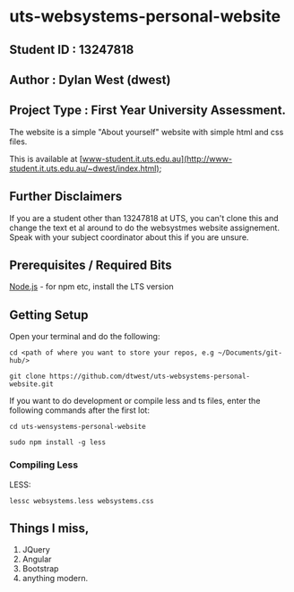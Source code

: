 # uts-websystems-personal-website
## Student ID   : 13247818
## Author       : Dylan West (dwest)
## Project Type : First Year University Assessment.

The website is a simple "About yourself" website with simple html and css files.

This is available at [www-student.it.uts.edu.au](http://www-student.it.uts.edu.au/~dwest/index.html);

## Further Disclaimers
If you are a student other than 13247818 at UTS, you can't clone this and change
the text et al around to do the websystmes website assignement. Speak with your
subject coordinator about this if you are unsure.

## Prerequisites / Required Bits
[Node.js](https://nodejs.org/en/) - for npm etc, install the LTS version

## Getting Setup
Open your terminal and do the following:
```
cd <path of where you want to store your repos, e.g ~/Documents/git-hub/>

git clone https://github.com/dtwest/uts-websystems-personal-website.git
```
If you want to do development or compile less and ts files, enter the following commands after the first lot:
```
cd uts-wensystems-personal-website

sudo npm install -g less
```

### Compiling Less
LESS:
```
lessc websystems.less websystems.css
```

## Things I miss, 
1. JQuery
2. Angular
3. Bootstrap
4. anything modern. 
